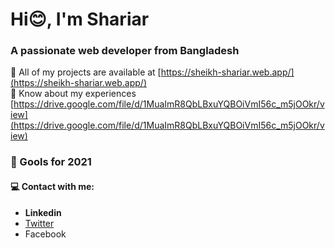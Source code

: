 <h1 align="start">Hi😊, I'm Shariar</h1>
<h3 align="start">A passionate web developer from Bangladesh</h3>

👨‍ All of my projects are available at [https://sheikh-shariar.web.app/](https://sheikh-shariar.web.app/)
<br>
📄 Know about my experiences [https://drive.google.com/file/d/1MuaImR8QbLBxuYQBOiVmI56c_m5jOOkr/view](https://drive.google.com/file/d/1MuaImR8QbLBxuYQBOiVmI56c_m5jOOkr/view)

<h3 align="start"> 🚀 Gools for 2021</h3>

<h4 align="start"> 💻 Contact with me:</h3>
<ul>
   <li> <a herf="https://linkedin.com/in/sheikhshariar/"> <b> Linkedin</b></a>  </li>
    <li> <a href="https://twitter.com/sheikhshariar6">Twitter</a>  </li> 
   <li> <a herf="https://facebook.com/profile.php?id=100053248808536">Facebook</a> </li> 
 </ul>


